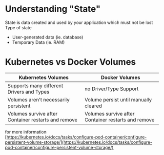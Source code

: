# Understanding "State"
State is data created and used by your application which must not be lost </br>
Type of state
- User-generated data (ie. database)
- Temporary Data (ie. RAM)

# Kubernetes vs Docker Volumes
| Kubernetes Volumes | Docker Volumes |
|---|---|
| Supports many different Drivers and Types | no Driver/Type Support |
|Volumes aren't necessarily persistent | Volume persist until manually cleared |
Volumes survive after Container restarts and remove | Volumes survive after Container restarts and remove | 

for more information </br>
[https://kubernetes.io/docs/tasks/configure-pod-container/configure-persistent-volume-storage/](https://kubernetes.io/docs/tasks/configure-pod-container/configure-persistent-volume-storage/)